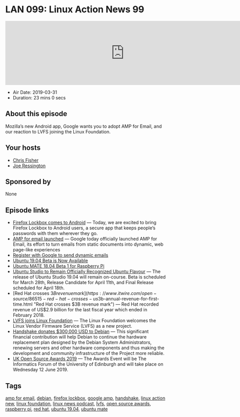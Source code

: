 # LAN 099: Linux Action News 99

<iframe src="https://player.fireside.fm/v2/DAcK9LdX+AnC5ADh-?theme=dark" width="740" height="200" frameborder="0" scrolling="no"></iframe>

* Air Date: 2019-03-31
* Duration: 23 mins 0 secs

## About this episode

Mozilla’s new Android app, Google wants you to adopt AMP for Email, and our reaction to LVFS joining the Linux Foundation.

## Your hosts
* [Chris Fisher](https://linuxactionnews.com/hosts/chris)
* [Joe Ressington](https://linuxactionnews.com/hosts/joe)

## Sponsored by

None



## Episode links

  * [Firefox Lockbox comes to Android](https://blog.mozilla.org/blog/2019/03/26/firefox-lockbox-now-on-android-keeping-your-passwords-safe/ "Firefox Lockbox comes to Android") — Today, we are excited to bring Firefox Lockbox to Android users, a secure app that keeps people’s passwords with them wherever they go.
  * [AMP for email launched](https://techcrunch.com/2019/03/26/google-makes-emails-more-dynamic-with-amp-for-email/ "AMP for email launched") — Google today officially launched AMP for Email, its effort to turn emails from static documents into dynamic, web page-like experiences
  * [Register with Google to send dynamic emails](https://developers.google.com/gmail/ampemail/register "Register with Google to send dynamic emails")
  * [Ubuntu 19.04 Beta is Now Available](https://www.omgubuntu.co.uk/2019/03/download-ubuntu-19-04-beta-iso "Ubuntu 19.04 Beta is Now Available")
  * [Ubuntu MATE 18.04 Beta 1 for Raspberry Pi](https://ubuntu-mate.org/blog/ubuntu-mate-bionic-beta1-raspberry-pi/ "Ubuntu MATE 18.04 Beta 1 for Raspberry Pi")
  * [Ubuntu Studio to Remain Officially Recognized Ubuntu Flavour](http://ubuntustudio.org/2019/03/ubuntu-studio-to-remain-officially-recognized-ubuntu-flavor/ "Ubuntu Studio to Remain Officially Recognized Ubuntu Flavour") — The release of Ubuntu Studio 19.04 will remain on-course. Beta is scheduled for March 28th, Release Candidate for April 11th, and Final Release scheduled for April 18th.
  * [Red Hat crosses $3B revenue mark](https://www.itwire.com/open-source/86515-red-hat-crosses-us$3b-annual-revenue-for-first-time.html "Red Hat crosses $3B revenue mark") — Red Hat recorded revenue of US$2.9 billion for the last fiscal year which ended in February 2018.
  * [LVFS joins Linux Foundation](https://www.linuxfoundation.org/blog/2019/03/lvfs-project-announcement/ "LVFS joins Linux Foundation") — The Linux Foundation welcomes the Linux Vendor Firmware Service (LVFS) as a new project.
  * [Handshake donates $300,000 USD to Debian](https://www.debian.org/News/2019/20190329 "Handshake donates $300,000 USD to Debian") — This significant financial contribution will help Debian to continue the hardware replacement plan designed by the Debian System Administrators, renewing servers and other hardware components and thus making the development and community infrastructure of the Project more reliable.
  * [UK Open Source Awards 2019](https://opensourceawards.org/ "UK Open Source Awards 2019") — The Awards Event will be The Informatics Forum of the University of Edinburgh and will take place on Wednesday 12 June 2019.



## Tags

[amp for email](https://linuxactionnews.com/tags/amp%20for%20email), [debian](https://linuxactionnews.com/tags/debian), [firefox lockbox](https://linuxactionnews.com/tags/firefox%20lockbox), [google amp](https://linuxactionnews.com/tags/google%20amp), [handshake](https://linuxactionnews.com/tags/handshake), [linux action new](https://linuxactionnews.com/tags/linux%20action%20new), [linux foundation](https://linuxactionnews.com/tags/linux%20foundation), [linux news podcast](https://linuxactionnews.com/tags/linux%20news%20podcast), [lvfs](https://linuxactionnews.com/tags/lvfs), [open source awards](https://linuxactionnews.com/tags/open%20source%20awards), [raspberry pi](https://linuxactionnews.com/tags/raspberry%20pi), [red hat](https://linuxactionnews.com/tags/red%20hat), [ubuntu 19.04](https://linuxactionnews.com/tags/ubuntu%2019.04), [ubuntu mate](https://linuxactionnews.com/tags/ubuntu%20mate)